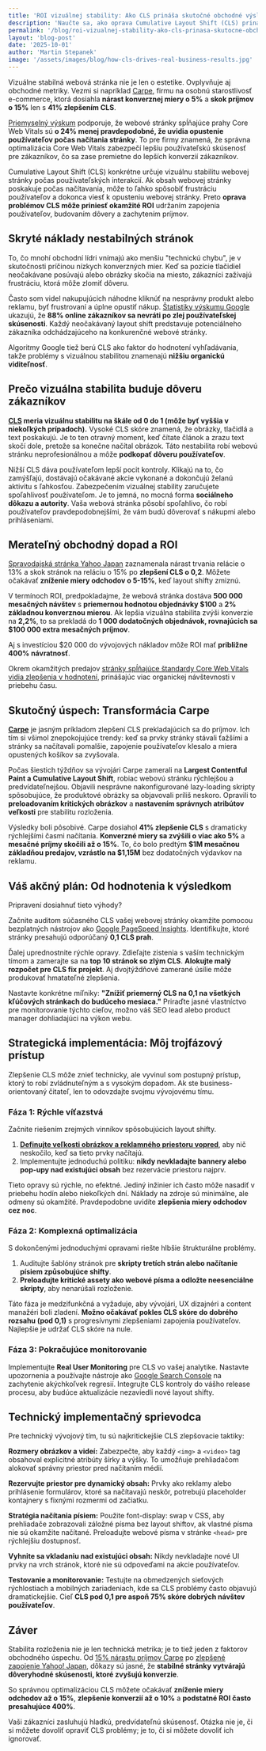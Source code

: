 ```yaml
---
title: 'ROI vizuálnej stability: Ako CLS prináša skutočné obchodné výsledky'
description: 'Naučte sa, ako oprava Cumulative Layout Shift (CLS) prináša merateľné ROI prostredníctvom vyšších konverzií, znížených mier odchodov a zvýšených príjmov. Skutočné prípadové štúdie ukazujú až 15% zlepšenie konverzií a 400%+ výnosy.'
permalink: '/blog/roi-vizualnej-stability-ako-cls-prinasa-skutocne-obchodne-vysledky/'
layout: 'blog-post'
date: '2025-10-01'
author: 'Martin Stepanek'
image: '/assets/images/blog/how-cls-drives-real-business-results.jpg'
---
```


Vizuálne stabilná webová stránka nie je len o estetike. Ovplyvňuje aj obchodné metriky. Vezmi si napríklad [Carpe](https://performance.shopify.com/blogs/blog/how-carpe-achieved-record-breaking-sales-by-focusing-on-performance-optimization), firmu na osobnú starostlivosť e-commerce, ktorá dosiahla **nárast konverznej miery o 5%** a **skok príjmov o 15%** len s **41% zlepšením CLS**.

[Priemyselný výskum](https://searchengineland.com/google-search-console-adds-url-level-data-in-core-web-vitals-report-387391) podporuje, že webové stránky spĺňajúce prahy Core Web Vitals sú **o 24% menej pravdepodobné, že uvidia opustenie používateľov počas načítania stránky**. To pre firmy znamená, že správna optimalizácia Core Web Vitals zabezpečí lepšiu používateľskú skúsenosť pre zákazníkov, čo sa zase premietne do lepších konverzií zákazníkov.

Cumulative Layout Shift (CLS) konkrétne určuje vizuálnu stabilitu webovej stránky počas používateľských interakcií. Ak obsah webovej stránky poskakuje počas načítavania, môže to ľahko spôsobiť frustráciu používateľov a dokonca viesť k opusteniu webovej stránky. Preto **oprava problémov CLS môže priniesť okamžité ROI** udržaním zapojenia používateľov, budovaním dôvery a zachytením príjmov.

## Skryté náklady nestabilných stránok

To, čo mnohí obchodní lídri vnímajú ako menšiu "technickú chybu", je v skutočnosti príčinou nízkych konverzných mier. Keď sa pozície tlačidiel neočakávane posúvajú alebo obrázky skočia na miesto, zákazníci zažívajú frustráciu, ktorá môže zlomiť dôveru.

Často som videl nakupujúcich náhodne kliknúť na nesprávny produkt alebo reklamu, byť frustrovaní a úplne opustiť nákup. [Štatistiky výskumu Google](https://www.thinkwithgoogle.com/intl/en-emea/marketing-strategies/app-and-mobile/website-user-experience-how-convert-customers-and-get-them-visit-again/) ukazujú, že **88% online zákazníkov sa nevráti po zlej používateľskej skúsenosti**. Každý neočakávaný layout shift predstavuje potenciálneho zákazníka odchádzajúceho na konkurenčné webové stránky.

Algoritmy Google tiež berú CLS ako faktor do hodnotení vyhľadávania, takže problémy s vizuálnou stabilitou znamenajú **nižšiu organickú viditeľnosť**.

## Prečo vizuálna stabilita buduje dôveru zákazníkov

**[CLS](https://web.dev/articles/cls) meria vizuálnu stabilitu na škále od 0 do 1 (môže byť vyššia v niekoľkých prípadoch).** Vysoké CLS skóre znamená, že obrázky, tlačidlá a text poskakujú. Je to ten otravný moment, keď čítate článok a zrazu text skočí dole, pretože sa konečne načítal obrázok. Táto nestabilita robí webovú stránku neprofesionálnou a môže **podkopať dôveru používateľov**.

Nižší CLS dáva používateľom lepší pocit kontroly. Klikajú na to, čo zamýšľajú, dostávajú očakávané akcie vykonané a dokončujú želanú aktivitu s ľahkosťou. Zabezpečením vizuálnej stability zaručujete spoľahlivosť používateľom. Je to jemná, no mocná forma **sociálneho dôkazu a autority**. Vaša webová stránka pôsobí spoľahlivo, čo robí používateľov pravdepodobnejšími, že vám budú dôverovať s nákupmi alebo prihláseniami.

## Merateľný obchodný dopad a ROI

[Spravodajská stránka Yahoo Japan](https://web.dev/case-studies/yahoo-japan-news) zaznamenala nárast trvania relácie o 13% a skok stránok na reláciu o 15% po **zlepšení CLS o 0,2**. Môžete očakávať **zníženie miery odchodov o 5-15%**, keď layout shifty zmiznú.

V termínoch ROI, predpokladajme, že webová stránka dostáva **500 000 mesačných návštev** s **priemernou hodnotou objednávky $100** a **2% základnou konverznou mierou**. Ak lepšia vizuálna stabilita zvýši konverzie na **2,2%**, to sa prekladá do **1 000 dodatočných objednávok, rovnajúcich sa $100 000 extra mesačných príjmov**.

Aj s investíciou $20 000 do vývojových nákladov môže ROI mať **približne 400% návratnosť**.

Okrem okamžitých predajov [stránky spĺňajúce štandardy Core Web Vitals vidia zlepšenia v hodnotení](https://web.dev/case-studies/vitals-business-impact), prinášajúc viac organickej návštevnosti v priebehu času.

## Skutočný úspech: Transformácia Carpe

**[Carpe](https://performance.shopify.com/blogs/blog/how-carpe-achieved-record-breaking-sales-by-focusing-on-performance-optimization)** je jasným príkladom zlepšení CLS prekladajúcich sa do príjmov. Ich tím si všimol znepokojujúce trendy: keď sa prvky stránky stávali ťažšími a stránky sa načítavali pomalšie, zapojenie používateľov klesalo a miera opustených košíkov sa zvyšovala.

Počas šiestich týždňov sa vývojári Carpe zamerali na **Largest Contentful Paint a Cumulative Layout Shift**, robiac webovú stránku rýchlejšou a predvídateľnejšou. Objavili nesprávne nakonfigurované lazy-loading skripty spôsobujúce, že produktové obrázky sa objavovali príliš neskoro. Opravili to **preloadovaním kritických obrázkov** a **nastavením správnych atribútov veľkosti** pre stabilitu rozloženia.

Výsledky boli pôsobivé. Carpe dosiahol **41% zlepšenie CLS** s dramaticky rýchlejšími časmi načítania. **Konverzné miery sa zvýšili o viac ako 5%** a **mesačné príjmy skočili až o 15%**. To, čo bolo predtým **$1M mesačnou základňou predajov, vzrástlo na $1,15M** bez dodatočných výdavkov na reklamu.

## Váš akčný plán: Od hodnotenia k výsledkom

Pripravení dosiahnuť tieto výhody?

Začnite auditom súčasného CLS vašej webovej stránky okamžite pomocou bezplatných nástrojov ako [Google PageSpeed Insights](https://pagespeed.web.dev/). Identifikujte, ktoré stránky presahujú odporúčaný **0,1 CLS prah**.

Ďalej uprednostnite rýchle opravy. Zdieľajte zistenia s vaším technickým tímom a zamerajte sa na **top 10 stránok so zlým CLS**. **Alokujte malý rozpočet pre CLS fix projekt**. Aj dvojtýždňové zamerané úsilie môže produkovať hmatateľné zlepšenia.

Nastavte konkrétne míľniky: **"Znížiť priemerný CLS na 0,1 na všetkých kľúčových stránkach do budúceho mesiaca."** Priraďte jasné vlastníctvo pre monitorovanie týchto cieľov, možno váš SEO lead alebo product manager dohliadajúci na výkon webu.

## Strategická implementácia: Môj trojfázový prístup

Zlepšenie CLS môže znieť technicky, ale vyvinul som postupný prístup, ktorý to robí zvládnuteľným a s vysokým dopadom. Ak ste business-orientovaný čitateľ, len to odovzdajte svojmu vývojovému tímu.

### Fáza 1: Rýchle víťazstvá

Začnite riešením zrejmých vinníkov spôsobujúcich layout shifty.

1. **[Definujte veľkosti obrázkov a reklamného priestoru vopred](https://web.dev/articles/optimize-cls)**, aby nič neskočilo, keď sa tieto prvky načítajú.
2. Implementujte jednoduchú politiku: **nikdy nevkladajte bannery alebo pop-upy nad existujúci obsah** bez rezervácie priestoru najprv.

Tieto opravy sú rýchle, no efektné. Jediný inžinier ich často môže nasadiť v priebehu hodín alebo niekoľkých dní. Náklady na zdroje sú minimálne, ale odmeny sú okamžité. Pravdepodobne uvidíte **zlepšenia miery odchodov cez noc**.

### Fáza 2: Komplexná optimalizácia

S dokončenými jednoduchými opravami riešte hlbšie štrukturálne problémy.

1. Auditujte šablóny stránok pre **skripty tretích strán alebo načítanie písiem způsobujúce shifty**.
2. **Preloadujte kritické assety ako webové písma a odložte neesenciálne skripty**, aby nenarúšali rozloženie.

Táto fáza je medzifunkčná a vyžaduje, aby vývojári, UX dizajnéri a content manažéri boli zladení. **Možno očakávať pokles CLS skóre do dobrého rozsahu (pod 0,1)** s progresívnymi zlepšeniami zapojenia používateľov. Najlepšie je udržať CLS skóre na nule.

### Fáza 3: Pokračujúce monitorovanie

Implementujte **Real User Monitoring** pre CLS vo vašej analytike. Nastavte upozornenia a používajte nástroje ako [Google Search Console](https://support.google.com/webmasters/answer/9205520?hl=en) na zachytenie akýchkoľvek regresií. Integrujte CLS kontroly do vášho release procesu, aby budúce aktualizácie nezaviedli nové layout shifty.

## Technický implementačný sprievodca

Pre technický vývojový tím, tu sú najkritickejšie CLS zlepšovacie taktiky:

**Rozmery obrázkov a videí:** Zabezpečte, aby každý `<img>` a `<video>` tag obsahoval explicitné atribúty šírky a výšky. To umožňuje prehliadačom alokovať správny priestor pred načítaním médií.

**Rezervujte priestor pre dynamický obsah:** Prvky ako reklamy alebo prihlásenie formulárov, ktoré sa načítavajú neskôr, potrebujú placeholder kontajnery s fixnými rozmermi od začiatku.

**Stratégia načítania písiem:** Použite font-display: swap v CSS, aby prehliadače zobrazovali záložné písma bez layout shiftov, ak vlastné písma nie sú okamžite načítané. Preloadujte webové písma v stránke `<head>` pre rýchlejšiu dostupnosť.

**Vyhnite sa vkladaniu nad existujúci obsah:** Nikdy nevkladajte nové UI prvky na vrch stránok, ktoré nie sú odpoveďami na akcie používateľov.

**Testovanie a monitorovanie:** Testujte na obmedzených sieťových rýchlostiach a mobilných zariadeniach, kde sa CLS problémy často objavujú dramatickejšie. Cieľ **CLS pod 0,1 pre aspoň 75% skóre dobrých návštev používateľov**.

## Záver

Stabilita rozloženia nie je len technická metrika; je to tiež jeden z faktorov obchodného úspechu. Od [15% nárastu príjmov Carpe](https://performance.shopify.com/blogs/blog/how-carpe-achieved-record-breaking-sales-by-focusing-on-performance-optimization) po [zlepšené zapojenie Yahoo! Japan](https://web.dev/case-studies/yahoo-japan-news), dôkazy sú jasné, že **stabilné stránky vytvárajú dôveryhodné skúsenosti, ktoré zvyšujú konverzie**.

So správnou optimalizáciou CLS môžete očakávať **zníženie miery odchodov až o 15%**, **zlepšenie konverzií až o 10%** a **podstatné ROI často presahujúce 400%**.

Vaši zákazníci zasluhujú hladkú, predvídateľnú skúsenosť. Otázka nie je, či si môžete dovoliť opraviť CLS problémy; je to, či si môžete dovoliť ich ignorovať.
